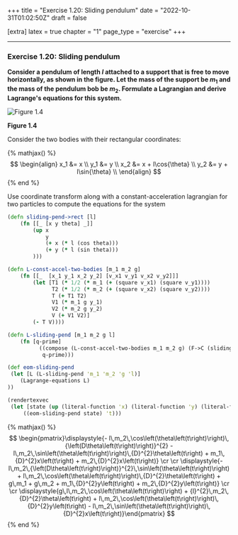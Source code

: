 +++
title = "Exercise 1.20: Sliding pendulum"
date = "2022-10-31T01:02:50Z"
draft = false

[extra]
latex = true
chapter = "1"
page_type = "exercise"
+++







---
### Exercise 1.20: Sliding pendulum

**Consider a pendulum of length $l$ attached to a support that is free to move horizontally, as shown in the figure. Let the mass of the support be $m_1$ and the mass of the pendulum bob be $m_2$. Formulate a Lagrangian and derive Lagrange's equations for this system.**

![Figure 1.4](/images/projects/sicm-workbook/figure-1.4.jpg)

**Figure 1.4**



Consider the two bodies with their rectangular coordinates:

{% mathjax() %}
$$
\begin{align}
x_1 &= x \\
y_1 &= y \\
x_2 &= x + l\cos{\theta} \\
y_2 &= y + l\sin{\theta} \\
\end{align}
$$
{% end %}



Use coordinate transform along with a constant-acceleration lagrangian for two particles to compute the equations for the system

```clojure
(defn sliding-pend->rect [l]
    (fn [[_ [x y theta] _]]
        (up x
            y
            (+ x (* l (cos theta)))
            (+ y (* l (sin theta)))
        )))

(defn L-const-accel-two-bodies [m_1 m_2 g]
    (fn [[_  [x_1 y_1 x_2 y_2] [v_x1 v_y1 v_x2 v_y2]]]
        (let [T1 (* 1/2 (* m_1 (+ (square v_x1) (square v_y1))))
              T2 (* 1/2 (* m_2 (+ (square v_x2) (square v_y2))))
              T (+ T1 T2)
              V1 (* m_1 g y_1)
              V2 (* m_2 g y_2)
              V (+ V1 V2)]
        (- T V))))

(defn L-sliding-pend [m_1 m_2 g l]
    (fn [q-prime]
          ((compose (L-const-accel-two-bodies m_1 m_2 g) (F->C (sliding-pend->rect l)))
           q-prime)))

(def eom-sliding-pend 
 (let [L (L-sliding-pend 'm_1 'm_2 'g 'l)]
    (Lagrange-equations L)
))

(rendertexvec
 (let [state (up (literal-function 'x) (literal-function 'y) (literal-function 'theta))]
     ((eom-sliding-pend state) 't)))
```


{% mathjax() %}
$$
\begin{pmatrix}\displaystyle{- l\,m_2\,\cos\left(\theta\left(t\right)\right)\,{\left(D\theta\left(t\right)\right)}^{2} - l\,m_2\,\sin\left(\theta\left(t\right)\right)\,{D}^{2}\theta\left(t\right) + m_1\,{D}^{2}x\left(t\right) + m_2\,{D}^{2}x\left(t\right)} \cr \cr \displaystyle{- l\,m_2\,{\left(D\theta\left(t\right)\right)}^{2}\,\sin\left(\theta\left(t\right)\right) + l\,m_2\,\cos\left(\theta\left(t\right)\right)\,{D}^{2}\theta\left(t\right) + g\,m_1 + g\,m_2 + m_1\,{D}^{2}y\left(t\right) + m_2\,{D}^{2}y\left(t\right)} \cr \cr \displaystyle{g\,l\,m_2\,\cos\left(\theta\left(t\right)\right) + {l}^{2}\,m_2\,{D}^{2}\theta\left(t\right) + l\,m_2\,\cos\left(\theta\left(t\right)\right)\,{D}^{2}y\left(t\right) - l\,m_2\,\sin\left(\theta\left(t\right)\right)\,{D}^{2}x\left(t\right)}\end{pmatrix}
$$
{% end %}


